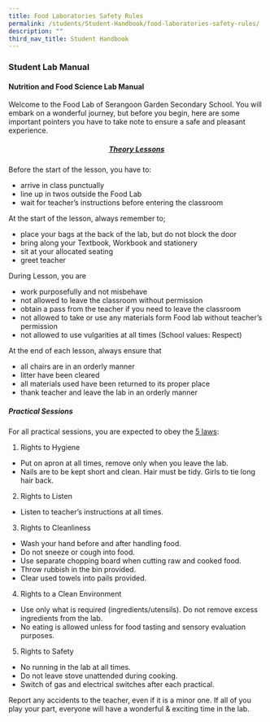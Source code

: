 ```yaml
---
title: Food Laboratories Safety Rules
permalink: /students/Student-Handbook/food-laboratories-safety-rules/
description: ""
third_nav_title: Student Handbook
---
```

### **Student Lab Manual**

#### **Nutrition and Food Science Lab Manual**

Welcome to the Food Lab of Serangoon Garden Secondary School. You will embark on a wonderful journey, but before you begin, here are some important pointers you have to take note to ensure a safe and pleasant experience.

##### <p style="text-align: center;"><u>Theory Lessons</u></p>

Before the start of the lesson, you have to:

*   arrive in class punctually
*   line up in twos outside the Food Lab
*   wait for teacher’s instructions before entering the classroom

At the start of the lesson, always remember to;

*   place your bags at the back of the lab, but do not block the door
*   bring along your Textbook, Workbook and stationery
*   sit at your allocated seating
*   greet teacher

During Lesson, you are

*   work purposefully and not misbehave
*   not allowed to leave the classroom without permission
*   obtain a pass from the teacher if you need to leave the classroom
*   not allowed to take or use any materials form Food lab without teacher’s permission
*   not allowed to use vulgarities at all times (School values: Respect)

At the end of each lesson, always ensure that

*   all chairs are in an orderly manner
*   litter have been cleared
*   all materials used have been returned to its proper place
*   thank teacher and leave the lab in an orderly manner

##### **Practical Sessions**

For all practical sessions, you are expected to obey the <u>5 laws</u>:

1.  Rights to Hygiene

*   Put on apron at all times, remove only when you leave the lab.
*   Nails are to be kept short and clean. Hair must be tidy. Girls to tie long hair back.

2.  Rights to Listen

*   Listen to teacher’s instructions at all times.

3.  Rights to Cleanliness

*   Wash your hand before and after handling food.
*   Do not sneeze or cough into food.
*   Use separate chopping board when cutting raw and cooked food.
*   Throw rubbish in the bin provided.
*   Clear used towels into pails provided.

4.  Rights to a Clean Environment

*   Use only what is required (ingredients/utensils). Do not remove excess ingredients from the lab.
*   No eating is allowed unless for food tasting and sensory evaluation purposes.

5.  Rights to Safety

*   No running in the lab at all times.
*   Do not leave stove unattended during cooking.
*   Switch of gas and electrical switches after each practical.

Report any accidents to the teacher, even if it is a minor one. If all of you play your part, everyone will have a wonderful & exciting time in the lab.